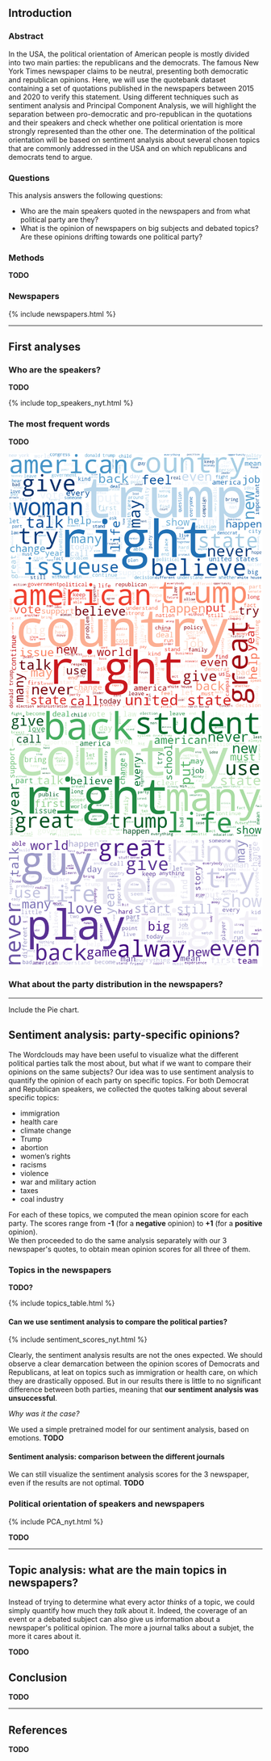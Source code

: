 ## Introduction

### Abstract

In the USA, the political orientation of American people is mostly divided into two main parties: the republicans and the democrats. The famous New York Times newspaper claims to be neutral, presenting both democratic and republican opinions. Here, we will use the quotebank dataset containing a set of quotations published in the newspapers between 2015 and 2020 to verify this statement. Using different techniques such as sentiment analysis and Principal Component Analysis, we will highlight the separation between pro-democratic and pro-republican in the quotations and their speakers and check whether one political orientation is more strongly represented than the other one. The determination of the political orientation will be based on sentiment analysis about several chosen topics that are commonly addressed in the USA and on which republicans and democrats tend to argue.

### Questions

This analysis answers the following questions:

<ul class="default">
    <li>Who are the main speakers quoted in the newspapers and from what political party are they?</li>
    <li>What is the opinion of newspapers on big subjects and debated topics? Are these opinions drifting towards one political party?</li>
</ul>

### Methods

**TODO** <!-- List the methods used -->

### Newspapers

{% include newspapers.html %}

---

## First analyses

### Who are the speakers?

**TODO** <!-- Counts of most frequent speakers in the different newspapers -->

<!-- Figure: Barplot for each newspaper -->
{% include top_speakers_nyt.html %}

### The most frequent words

**TODO** <!-- Occurences of words (wordclouds) -->

<!-- Figure: Wordcloud for each newspaper -->

![Wordcloud for democratic party](images/wordclouds/democratic_party.png)
![Wordcloud for republican party](images/wordclouds/republican_party.png)
![Wordcloud for other party](images/wordclouds/other_party.png)
![Wordcloud for no party](images/wordclouds/no_party.png)

### What about the party distribution in the newspapers?

---
Include the Pie chart.

## Sentiment analysis: party-specific opinions?
The Wordclouds may have been useful to visualize what the different political parties talk the most about, but what if we want to compare their opinions on the same subjects? Our idea was to use sentiment analysis to quantify the opinion of each party on specific topics. For both Democrat and Republican speakers, we collected the quotes talking about several specific topics:

<ul class="default">
    <li>immigration</li>
    <li>health care</li>
    <li>climate change</li>
    <li>Trump</li>
    <li>abortion</li>
    <li>women’s rights</li>
    <li>racisms</li>
    <li>violence</li>
    <li>war and military action</li>
    <li>taxes</li>
    <li>coal industry</li>
</ul>

For each of these topics, we computed the mean opinion score for each party. The scores range from **-1** (for a **negative** opinion) to **+1** (for a **positive** opinion).  
We then proceeded to do the same analysis separately with our 3 newspaper's quotes, to obtain mean opinion scores for all three of them. 

### Topics in the newspapers

**TODO?** <!-- List topics, explain method -->  <!-- A QUEL POINT FAUT VRAIMENT EXPLIQUER LES METHODES DANS LA DATASTORY? -->

{% include topics_table.html %}


#### Can we use sentiment analysis to compare the political parties?
<!-- Figure: Barplot average of compound score for each topic, each party -->
{% include sentiment_scores_nyt.html %}

Clearly, the sentiment analysis results are not the ones expected. We should observe a clear demarcation between the opinion scores of Democrats and Republicans, at leat on topics such as immigration or health care, on which they are drastically opposed. But in our results there is little to no significant difference between both parties, meaning that **our sentiment analysis was unsuccessful**.

<!-- Table: topics with significant difference or not (?) -->

*Why was it the case?* 

We used a simple pretrained model for our sentiment analysis, based on emotions.  **TODO**
<!-- complete if we cannot improve the results -->



#### Sentiment analysis: comparison between the different journals

We can still visualize the sentiment analysis scores for the 3 newspaper, even if the results are not optimal.
**TODO** <!-- Sentiment analysis per topic for each newspaper -->

<!-- Figure: Barplot average of compound score for each topic, each newspaper -->


### Political orientation of speakers and newspapers

{% include PCA_nyt.html %}

**TODO** <!-- PCA with speakers, clustering if possible -->

<!-- Figure: Results of PCA with graph of speakers and newspapers -->

---
## Topic analysis: what are the main topics in newspapers?

Instead of trying to determine what every actor *thinks* of a topic, we could simply quantify how much they *talk* about it. Indeed, the coverage of an event or a debated subject can also give us information about a newspaper's political opinion. The more a journal talks about a subjet, the more it cares about it. 

**TODO** <!-- Sentiment analysis per topic for each newspaper -->

<!-- Figure: Barplot frequency of quotes about each topic -->



## Conclusion

**TODO**

---

## References

**TODO** <!-- Add references -->
